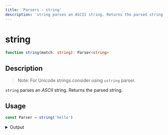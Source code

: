 ```yaml
---
title: 'Parsers › string'
description: 'string parses an ASCII string. Returns the parsed string.'
---
```


# string

```typescript {{ withLineNumbers: false }}
function string(match: string): Parser<string>
```

## Description

> Note: For Unicode strings consider using `ustring` parser.

`string` parses an *ASCII* string. Returns the parsed string.

## Usage

```typescript
const Parser = string('hello')
```

<details>
  <summary>Output</summary>

  ### Success

  ```typescript
  run(Parser).with('hello')

  {
    kind: 'success',
    state: { text: 'hello', index: 5 },
    value: 'hello'
  }
  ```

  ### Failure

  ```typescript
  run(Parser).with('bye')

  {
    kind: 'failure',
    state: { text: 'bye', index: 0 },
    expected: 'hello'
  }
  ```
</details>
